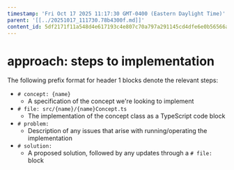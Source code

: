 ```yaml
---
timestamp: 'Fri Oct 17 2025 11:17:30 GMT-0400 (Eastern Daylight Time)'
parent: '[[../20251017_111730.78b4300f.md]]'
content_id: 5df2171f11a548d4e617193c4e807c70a797a291145cd4dfe6e0b56566a63626
---
```


# approach: steps to implementation

The following prefix format for header 1 blocks denote the relevant steps:

* `# concept: {name}`
  * A specification of the concept we're looking to implement
* `# file: src/{name}/{name}Concept.ts`
  * The implementation of the concept class as a TypeScript code block
* `# problem:`
  * Description of any issues that arise with running/operating the implementation
* `# solution:`
  * A proposed solution, followed by any updates through a `# file:` block
